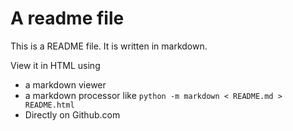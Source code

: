 # A readme file

This is a README file. It is written in markdown.

View it in HTML using

* a markdown viewer
* a markdown processor like `python -m markdown < README.md > README.html`
* Directly on Github.com
